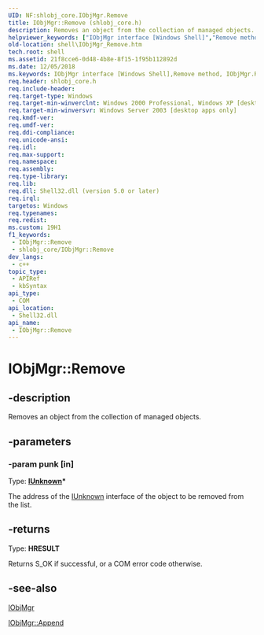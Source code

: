 ```yaml
---
UID: NF:shlobj_core.IObjMgr.Remove
title: IObjMgr::Remove (shlobj_core.h)
description: Removes an object from the collection of managed objects.
helpviewer_keywords: ["IObjMgr interface [Windows Shell]","Remove method","IObjMgr.Remove","IObjMgr::Remove","Remove","Remove method [Windows Shell]","Remove method [Windows Shell]","IObjMgr interface","_win32_IObjMgr_Remove","shell.IObjMgr_Remove","shlobj_core/IObjMgr::Remove"]
old-location: shell\IObjMgr_Remove.htm
tech.root: shell
ms.assetid: 21f8cce6-0d48-4b8e-8f15-1f95b112892d
ms.date: 12/05/2018
ms.keywords: IObjMgr interface [Windows Shell],Remove method, IObjMgr.Remove, IObjMgr::Remove, Remove, Remove method [Windows Shell], Remove method [Windows Shell],IObjMgr interface, _win32_IObjMgr_Remove, shell.IObjMgr_Remove, shlobj_core/IObjMgr::Remove
req.header: shlobj_core.h
req.include-header: 
req.target-type: Windows
req.target-min-winverclnt: Windows 2000 Professional, Windows XP [desktop apps only]
req.target-min-winversvr: Windows Server 2003 [desktop apps only]
req.kmdf-ver: 
req.umdf-ver: 
req.ddi-compliance: 
req.unicode-ansi: 
req.idl: 
req.max-support: 
req.namespace: 
req.assembly: 
req.type-library: 
req.lib: 
req.dll: Shell32.dll (version 5.0 or later)
req.irql: 
targetos: Windows
req.typenames: 
req.redist: 
ms.custom: 19H1
f1_keywords:
 - IObjMgr::Remove
 - shlobj_core/IObjMgr::Remove
dev_langs:
 - c++
topic_type:
 - APIRef
 - kbSyntax
api_type:
 - COM
api_location:
 - Shell32.dll
api_name:
 - IObjMgr::Remove
---
```


# IObjMgr::Remove


## -description

Removes an object from the collection of managed objects.

## -parameters

### -param punk [in]

Type: <b><a href="/windows/desktop/api/unknwn/nn-unknwn-iunknown">IUnknown</a>*</b>

The address of the <a href="/windows/desktop/api/unknwn/nn-unknwn-iunknown">IUnknown</a> interface of the object to be removed from the list.

## -returns

Type: <b>HRESULT</b>

Returns S_OK if successful, or a COM error code otherwise.

## -see-also

<a href="/windows/desktop/api/shlobj_core/nn-shlobj_core-iobjmgr">IObjMgr</a>



<a href="/windows/desktop/api/shlobj_core/nf-shlobj_core-iobjmgr-append">IObjMgr::Append</a>

